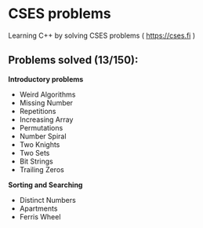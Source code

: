 # CSES problems
Learning C++ by solving CSES problems ( https://cses.fi )

## Problems solved (13/150):
**Introductory problems**
- Weird Algorithms
- Missing Number
- Repetitions
- Increasing Array
- Permutations
- Number Spiral
- Two Knights
- Two Sets
- Bit Strings
- Trailing Zeros

**Sorting and Searching**
- Distinct Numbers
- Apartments
- Ferris Wheel

